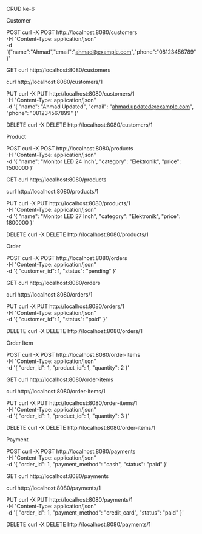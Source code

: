 CRUD ke-6

Customer

POST
curl -X POST http://localhost:8080/customers \
  -H "Content-Type: application/json" \
  -d '{"name":"Ahmad","email":"ahmad@example.com","phone":"08123456789"}'

GET
curl http://localhost:8080/customers

curl http://localhost:8080/customers/1

PUT 
curl -X PUT http://localhost:8080/customers/1 \
-H "Content-Type: application/json" \
-d '{
  "name": "Ahmad Updated",
  "email": "ahmad.updated@example.com",
  "phone": "081234567899"
}'

DELETE
curl -X DELETE http://localhost:8080/customers/1


Product

POST
curl -X POST http://localhost:8080/products \
-H "Content-Type: application/json" \
-d '{
  "name": "Monitor LED 24 Inch",
  "category": "Elektronik",
  "price": 1500000
}'

GET
curl http://localhost:8080/products

curl http://localhost:8080/products/1

PUT
curl -X PUT http://localhost:8080/products/1 \
-H "Content-Type: application/json" \
-d '{
  "name": "Monitor LED 27 Inch",
  "category": "Elektronik",
  "price": 1800000
}'

DELETE
curl -X DELETE http://localhost:8080/products/1


Order

POST
curl -X POST http://localhost:8080/orders \
-H "Content-Type: application/json" \
-d '{
  "customer_id": 1,
  "status": "pending"
}'

GET
curl http://localhost:8080/orders

curl http://localhost:8080/orders/1

PUT
curl -X PUT http://localhost:8080/orders/1 \
-H "Content-Type: application/json" \
-d '{
  "customer_id": 1,
  "status": "paid"
}'

DELETE
curl -X DELETE http://localhost:8080/orders/1


Order Item

POST
curl -X POST http://localhost:8080/order-items \
-H "Content-Type: application/json" \
-d '{
  "order_id": 1,
  "product_id": 1,
  "quantity": 2
}'


GET
curl http://localhost:8080/order-items

curl http://localhost:8080/order-items/1


PUT
curl -X PUT http://localhost:8080/order-items/1 \
-H "Content-Type: application/json" \
-d '{
  "order_id": 1,
  "product_id": 1,
  "quantity": 3
}'

DELETE
curl -X DELETE http://localhost:8080/order-items/1


Payment

POST
curl -X POST http://localhost:8080/payments \
-H "Content-Type: application/json" \
-d '{
  "order_id": 1,
  "payment_method": "cash",
  "status": "paid"
}'

GET
curl http://localhost:8080/payments

curl http://localhost:8080/payments/1


PUT
curl -X PUT http://localhost:8080/payments/1 \
-H "Content-Type: application/json" \
-d '{
  "order_id": 1,
  "payment_method": "credit_card",
  "status": "paid"
}'


DELETE
curl -X DELETE http://localhost:8080/payments/1